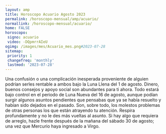 ```yaml
---
layout: amp
title: Horoscopo Acuario Agosto 2023 
permalink: /horoscopo-mensual/amp/acuario/
normallink: /horoscopo-mensual/acuario/
home: FALSE
horoscopo:
 signo: acuario
 video: -DQpmrrAIeU
ogimg: /images/mes/Acuario_mes.png#2023-07-28
sitemap:
 priority: 1
 changefreq: 'monthly'
 lastmod: '2023-07-28'
---
```



Una confusión o una complicación inesperada proveniente de alguien podrían serles rentable a ambos bajo la Luna Llena del 1 de agosto. Dinero, buenos consejos y apoyo social son abundantes para ti ahora. Todo estará bajo control en el periodo de Luna Nueva del 16 de agosto, aunque podían surgir algunos asuntos pendientes que pensabas que ya se había resuelto y habían sido dejados en el pasado. Son, sobre todo, los molestos problemas de otras personas los que están atrayendo tu atención. Respira profundamente y no le des más vueltas al asunto. Si hay algo que requiera de arreglo, hazle frente después de la mañana del sábado 30 de agosto; una vez que Mercurio haya ingresado a Virgo.